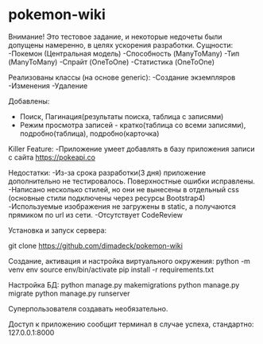 # pokemon-wiki
Внимание! Это тестовое задание, и некоторые недочеты были допущены намеренно, в целях ускорения разработки. 
Сущности:
-Покемон (Центральная модель)
-Способность (ManyToMany)
-Тип (ManyToMany)
-Спрайт (OneToOne)
-Статистика (OneToOne)

Реализованы классы (на основе generic): 
-Создание экземпляров
-Изменения
-Удаление

Добавлены:
- Поиск, Пагинация(результаты поиска, таблица с записями)
- Режим просмотра записей - кратко(таблица со всеми записями), подробно(таблица), подробно(карточка)

Killer Feature:
-Приложение умеет добавлять в базу приложения записи с сайта https://pokeapi.co

Недостатки:
-Из-за срока разработки(3 дня) приложение дополнительно не тестировалось. Поверхностные ошибки исправлены.
-Написано несколько стилей, но они не вынесены в отдельный css (основные стили подключены через ресурсы Bootstrap4)
-Используемые изображения не загружены в static, а получаются прямиком по url из сети.
-Отсутствует CodeReview

Установка и запуск сервера:

git clone https://github.com/dimadeck/pokemon-wiki

Создание, активация и настройка виртуального окружения:
python -m venv env
source env/bin/activate
pip install -r requirements.txt

Настройка БД:
python manage.py makemigrations
python manage.py migrate
python manage.py runserver

Суперпользователя создавать необязательно.

Доступ к приложению сообщит терминал в случае успеха, стандартно:
127.0.0.1:8000
